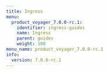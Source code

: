 ```yaml
---
title: Ingress
menu:
  product_voyager_7.0.0-rc.1:
    identifier: ingress-guides
    name: Ingress
    parent: guides
    weight: 100
menu_name: product_voyager_7.0.0-rc.1
info:
  version: 7.0.0-rc.1
---
```


